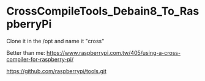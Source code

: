 # CrossCompileTools_Debain8_To_RaspberryPi

Clone it in the /opt and name it "cross"

Better than me: 
https://www.raspberrypi.com.tw/405/using-a-cross-compiler-for-raspberry-pi/

https://github.com/raspberrypi/tools.git
